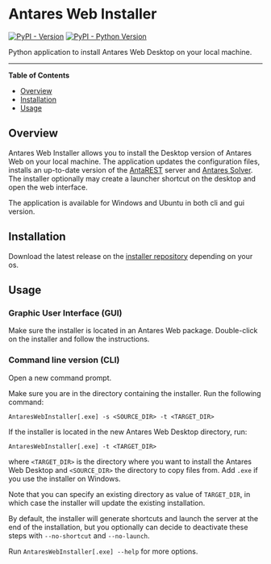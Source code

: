 # Antares Web Installer

[![PyPI - Version](https://img.shields.io/pypi/v/antares-study-version.svg)](https://pypi.org/project/antares-study-version)
[![PyPI - Python Version](https://img.shields.io/pypi/pyversions/antares-study-version.svg)](https://pypi.org/project/antares-study-version)

Python application to install Antares Web Desktop on your local machine.

-----

**Table of Contents**

- [Overview](README.md#overview)
- [Installation](README.md#installation)
- [Usage](README.md#usage)

## Overview

Antares Web Installer allows you to install the Desktop version of Antares Web on your local machine.
The application updates the configuration files, installs an up-to-date version of
the [AntaREST](https://github.com/AntaresSimulatorTeam/AntaREST/releases/latest) server
and [Antares Solver](https://github.com/AntaresSimulatorTeam/Antares_Simulator/releases).
The installer optionally may create a launcher shortcut on the desktop and open the web interface.

The application is available for Windows and Ubuntu in both cli and gui version.


## Installation

Download the latest release on the [installer repository](https://github.com/AntaresSimulatorTeam/antares-web-installer/releases/latest/) depending on your os.


## Usage

### Graphic User Interface (GUI)

Make sure the installer is located in an Antares Web package. 
Double-click on the installer and follow the instructions.

### Command line version (CLI)

Open a new command prompt.

Make sure you are in the directory containing the installer. Run the following command:
```
AntaresWebInstaller[.exe] -s <SOURCE_DIR> -t <TARGET_DIR>
```

If the installer is located in the new Antares Web Desktop directory, run:

```
AntaresWebInstaller[.exe] -t <TARGET_DIR>
```

where `<TARGET_DIR>` is the directory where you want to install the Antares Web Desktop and `<SOURCE_DIR>`
the directory to copy files from. Add `.exe` if you use the installer on Windows.

Note that you can specify an existing directory as value of `TARGET_DIR`, in which case the installer will update the
existing installation.

By default, the installer will generate shortcuts and launch the server at the end of the installation, but you
optionally can decide to deactivate these steps with `--no-shortcut` and `--no-launch`.

Run ```AntaresWebInstaller[.exe] --help``` for more options.
